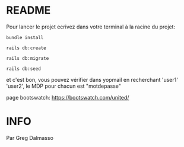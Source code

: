 # README

Pour lancer le projet ecrivez dans votre terminal à la racine du projet:

`bundle install`

`rails db:create`

`rails db:migrate`

`rails db:seed`

et c'est bon, vous pouvez vérifier dans yopmail en recherchant 'user1' 'user2', le MDP pour chacun est "motdepasse"

page bootswatch: https://bootswatch.com/united/

# INFO
Par Greg Dalmasso

